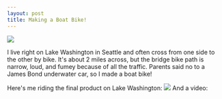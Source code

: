 ```yaml
---
layout: post
title: Making a Boat Bike!
---
```

<img src="https://photos.google.com/share/AF1QipOGtF29-BrqVJ5d1ixlaUxI353kRIGB3KNZtCrjEVwD17OT3a29d1lBxv0t3npsgg/photo/AF1QipNc21MySFWE1CHTKTilLI9alCyIIq0euZ7Wr6B7?key=RnlrRFViSUFpb3dnQjd1YUZBMnl5U0dkLS16ZWdB">

I live right on Lake Washington in Seattle and often cross from one side to the other by bike.
It's about 2 miles across, but the bridge bike path is narrow, loud, and fumey because of all the traffic. 
Parents said no to a James Bond underwater car, so I made a boat bike! 

Here's me riding the final product on Lake Washington:
<img src="https://photos.google.com/share/AF1QipOeU-mTspYyIG1YKbinmhyQ1RBmx6yUUSnZzqmaskiqSdWEaPOFlFhqgSYnwJEaPw/photo/AF1QipOmBB7IGhboK-K5qxAkQS1hUVNQqikc9cCyGki0?key=RDlod0l3QzI1QnFYejRYVzdpOWtnYUpldkJOMXZB">
And a video:
